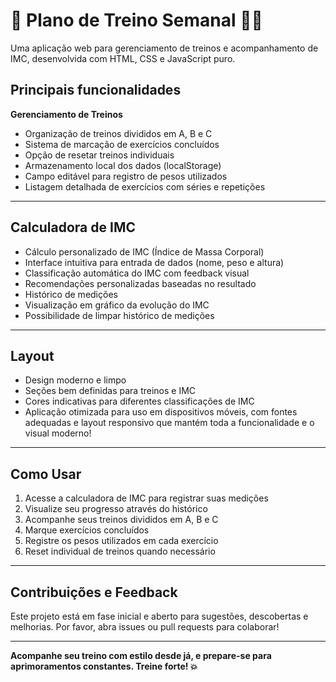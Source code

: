 # 💪 Plano de Treino Semanal 🏋️‍♂️

Uma aplicação web para gerenciamento de treinos e acompanhamento de IMC, desenvolvida com HTML, CSS e JavaScript puro.

## Principais funcionalidades

**Gerenciamento de Treinos**
- Organização de treinos divididos em A, B e C
- Sistema de marcação de exercícios concluídos
- Opção de resetar treinos individuais
- Armazenamento local dos dados (localStorage)
- Campo editável para registro de pesos utilizados
- Listagem detalhada de exercícios com séries e repetições

---

## **Calculadora de IMC**
- Cálculo personalizado de IMC (Índice de Massa Corporal)
- Interface intuitiva para entrada de dados (nome, peso e altura)
- Classificação automática do IMC com feedback visual
- Recomendações personalizadas baseadas no resultado
- Histórico de medições
- Visualização em gráfico da evolução do IMC
- Possibilidade de limpar histórico de medições

---

## **Layout**
- Design moderno e limpo
- Seções bem definidas para treinos e IMC
- Cores indicativas para diferentes classificações de IMC
- Aplicação otimizada para uso em dispositivos móveis, com fontes adequadas e layout responsivo que mantém toda a funcionalidade e o visual moderno! 
  
---
## **Como Usar**
1. Acesse a calculadora de IMC para registrar suas medições
2. Visualize seu progresso através do histórico
3. Acompanhe seus treinos divididos em A, B e C
4. Marque exercícios concluídos
5. Registre os pesos utilizados em cada exercício
6. Reset individual de treinos quando necessário

---

## Contribuições e Feedback

Este projeto está em fase inicial e aberto para sugestões, descobertas e melhorias. Por favor, abra issues ou pull requests para colaborar!

---

**Acompanhe seu treino com estilo desde já, e prepare-se para aprimoramentos constantes. Treine forte! 💥**

